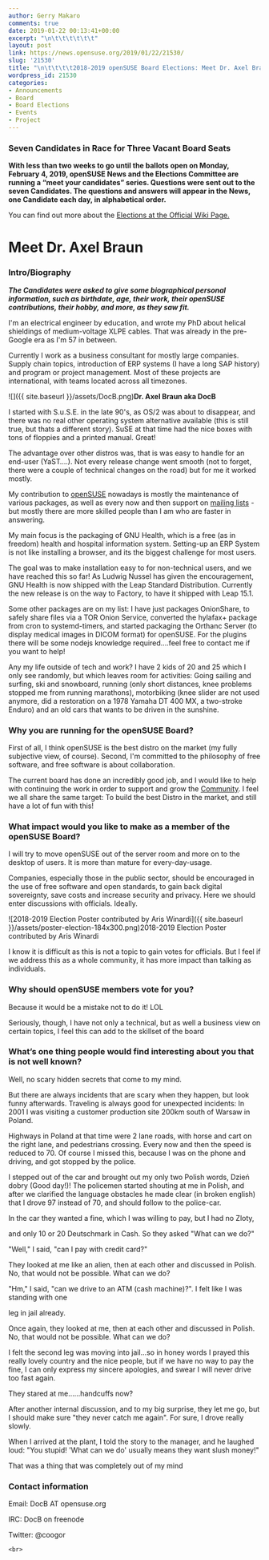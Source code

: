 ```yaml
---
author: Gerry Makaro
comments: true
date: 2019-01-22 00:13:41+00:00
excerpt: "\n\t\t\t\t\t\t"
layout: post
link: https://news.opensuse.org/2019/01/22/21530/
slug: '21530'
title: "\n\t\t\t\t2018-2019 openSUSE Board Elections: Meet Dr. Axel Braun\t\t"
wordpress_id: 21530
categories:
- Announcements
- Board
- Board Elections
- Events
- Project
---
```




### Seven Candidates in Race for Three Vacant Board Seats







**With less than two weeks to go until the ballots open on Monday,  February 4, 2019, openSUSE News and the Elections Committee are running a  “meet your candidates” series.  Questions were sent out to the seven  Candidates.  The questions and answers will appear in the News, one  Candidate each day, in alphabetical order.**







You can find out more about the [Elections at the Official Wiki Page.](https://en.opensuse.org/openSUSE:Board_election)







# Meet Dr. Axel Braun  








### Intro/Biography







_**The  Candidates were asked to give some biographical personal information,  such as birthdate, age, their work, their openSUSE contributions, their  hobby, and more, as they saw fit.**_







I'm an electrical engineer by education, and wrote my PhD about helical shieldings of medium-voltage XLPE cables. That was already in the pre-Google era as I'm 57 in between.







Currently I work as a business consultant for mostly large companies. Supply chain topics, introduction of ERP systems (I have a long SAP history) and program or project management. Most of these projects are international, with teams located across all timezones.







![]({{ site.baseurl }}/assets/DocB.png)**Dr. Axel Braun aka DocB**







I started with S.u.S.E. in the late 90's, as OS/2 was about to disappear, and there was no real other operating system alternative available (this is still true, but thats a different story). SuSE at that time had the nice boxes with tons of floppies and a printed manual. Great!







The advantage over other distros was, that is was easy to handle for an end-user (YaST….). Not every release change went smooth (not to forget, there were a couple of technical changes on the road) but for me it worked mostly.







My contribution to [openSUSE](https://www.opensuse.org/) nowadays is mostly the maintenance of various packages, as well as every now and then support on [mailing lists](https://en.opensuse.org/openSUSE:Mailing_lists_subscription) - but mostly there are more skilled people than I am who are faster in answering.







My main focus is the packaging of GNU Health, which is a free (as in freedom) health and hospital information system. Setting-up an ERP System is not like installing a browser, and its the biggest challenge for most users.







The goal was to make installation easy to for non-technical users, and we have reached this so far! As Ludwig Nussel has given the encouragement, GNU Health is now shipped with the Leap Standard Distribution. Currently the new release is on the way to Factory, to have it shipped with Leap 15.1.







Some other packages are on my list: I have just packages OnionShare, to safely share files via a TOR Onion Service, converted the hylafax+ package from cron to systemd-timers, and started packaging the Orthanc Server (to display medical images in DICOM format) for openSUSE. For the plugins there will be some nodejs knowledge required….feel free to contact me if you want to help!







Any my life outside of tech and work? I have 2 kids of 20 and 25 which I only see randomly, but which leaves room for activities: Going sailing and surfing, ski and snowboard, running (only short distances, knee problems stopped me from running marathons), motorbiking (knee slider are not used anymore, did a restoration on a 1978 Yamaha DT 400 MX, a two-stroke Enduro) and an old cars that wants to be driven in the sunshine.







### Why you are running for the openSUSE Board?







First of all, I think openSUSE is the best distro on the market (my fully subjective view, of course). Second, I'm committed to the philosophy of free software, and free software is about collaboration.







The current board has done an incredibly good job, and I would like to help with continuing the work in order to support and grow the [Community](https://en.opensuse.org/Portal:Project). I feel we all share the same target: To build the best Distro in the market, and still have a lot of fun with this!







### What impact would you like to make as a member of the openSUSE Board?







I will try to move openSUSE out of the server room and more on to the desktop of users. It is more than mature for every-day-usage.







Companies, especially those in the public sector, should be encouraged in the use of free software and open standards, to gain back digital sovereignty, save costs and increase security and privacy. Here we should enter discussions with officials. Ideally.







![2018-2019 Election Poster contributed by Aris Winardi]({{ site.baseurl }}/assets/poster-election-184x300.png)2018-2019 Election Poster contributed by Aris Winardi







I know it is difficult as this is not a topic to gain votes for officials. But I feel if we address this as a whole community, it has more impact than talking as individuals.







### Why should openSUSE members vote for you?







Because it would be a mistake not to do it! LOL







Seriously, though, I have not only a technical, but as well a business view on certain topics, I feel this can add to the skillset of the board







### What’s one thing people would find interesting about you that is not well known?







Well, no scary hidden secrets that come to my mind.







But there are always incidents that are scary when they happen, but look funny afterwards. Traveling is always good for unexpected incidents: In 2001 I was visiting a customer production site 200km south of Warsaw in Poland.







Highways in Poland at that time were 2 lane roads, with horse and cart on the right lane, and pedestrians crossing. Every now and then the speed is reduced to 70. Of course I missed this, because I was on the phone and driving, and got stopped by the police.







I stepped out of the car and brought out my only two Polish words, Dzień dobry (Good day!)! The policemen started shouting at me in Polish, and after we clarified the language obstacles he made clear (in broken english) that I drove 97 instead of 70, and should follow to the police-car.







In the car they wanted a fine, which I was willing to pay, but I had no Zloty,   

and only 10 or 20 Deutschmark in Cash. So they asked "What can we do?"







"Well," I said, "can I pay with credit card?"







They looked at me like an alien, then at each other and discussed in Polish. No, that would not be possible. What can we do?







"Hm," I said, "can we drive to an ATM (cash machine)?".  I felt like I was standing with one   

leg in jail already.







Once again, they looked at me, then at each other and discussed in Polish. No, that would not be possible. What can we do?







I felt the second leg was moving into jail…so in honey words I prayed this really lovely country and the nice people, but if we have no way to pay the fine, I can only express my sincere apologies, and swear I will never drive too fast again.







They stared at me……handcuffs now?







After another internal discussion, and to my big surprise, they let me go, but I should make sure "they never catch me again". For sure, I drove really slowly.







When I arrived at the plant, I told the story to the manager, and he laughed loud: "You stupid! 'What can we do' usually means they want slush money!"







That was a thing that was completely out of my mind







### Contact information







Email: DocB AT opensuse.org  

IRC: DocB on freenode  

Twitter: @coogor






    
    <br>







  








  








  



		
